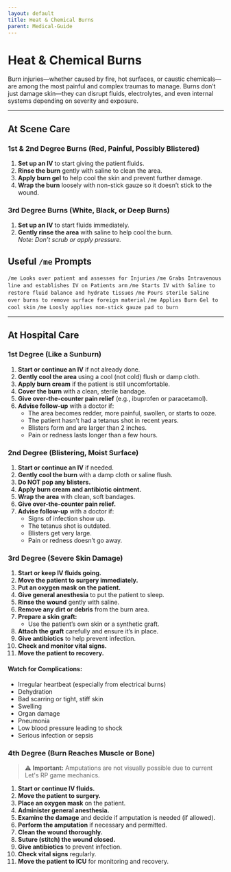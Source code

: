 ```yaml
---
layout: default
title: Heat & Chemical Burns
parent: Medical-Guide
---
```


# Heat & Chemical Burns

Burn injuries—whether caused by fire, hot surfaces, or caustic chemicals—are among the most painful and complex traumas to manage. Burns don’t just damage skin—they can disrupt fluids, electrolytes, and even internal systems depending on severity and exposure.

---

## At Scene Care

### 1st & 2nd Degree Burns (Red, Painful, Possibly Blistered)

1. **Set up an IV** to start giving the patient fluids.
2. **Rinse the burn** gently with saline to clean the area.
3. **Apply burn gel** to help cool the skin and prevent further damage.
4. **Wrap the burn** loosely with non-stick gauze so it doesn’t stick to the wound.

### 3rd Degree Burns (White, Black, or Deep Burns)

1. **Set up an IV** to start fluids immediately.
2. **Gently rinse the area** with saline to help cool the burn.  
   *Note: Don’t scrub or apply pressure.*


## Useful `/me` Prompts

`/me Looks over patient and assesses for Injuries`
`/me Grabs Intravenous line and establishes IV on Patients arm`
`/me Starts IV with Saline to restore fluid balance and hydrate tissues`
`/me Pours sterile Saline over burns to remove surface foreign material`
`/me Applies Burn Gel to cool skin`
`/me Loosly applies non-stick gauze pad to burn`

---

## At Hospital Care

### 1st Degree (Like a Sunburn)

1. **Start or continue an IV** if not already done.
2. **Gently cool the area** using a cool (not cold) flush or damp cloth.
3. **Apply burn cream** if the patient is still uncomfortable.
4. **Cover the burn** with a clean, sterile bandage.
5. **Give over-the-counter pain relief** (e.g., ibuprofen or paracetamol).
6. **Advise follow-up** with a doctor if:
   - The area becomes redder, more painful, swollen, or starts to ooze.
   - The patient hasn’t had a tetanus shot in recent years.
   - Blisters form and are larger than 2 inches.
   - Pain or redness lasts longer than a few hours.


### 2nd Degree (Blistering, Moist Surface)

1. **Start or continue an IV** if needed.
2. **Gently cool the burn** with a damp cloth or saline flush.
3. **Do NOT pop any blisters.**
4. **Apply burn cream and antibiotic ointment.**
5. **Wrap the area** with clean, soft bandages.
6. **Give over-the-counter pain relief.**
7. **Advise follow-up** with a doctor if:
   - Signs of infection show up.
   - The tetanus shot is outdated.
   - Blisters get very large.
   - Pain or redness doesn’t go away.


### 3rd Degree (Severe Skin Damage)

1. **Start or keep IV fluids going.**
2. **Move the patient to surgery immediately.**
3. **Put an oxygen mask on the patient.**
4. **Give general anesthesia** to put the patient to sleep.
5. **Rinse the wound** gently with saline.
6. **Remove any dirt or debris** from the burn area.
7. **Prepare a skin graft:**
   - Use the patient’s own skin or a synthetic graft.
8. **Attach the graft** carefully and ensure it’s in place.
9. **Give antibiotics** to help prevent infection.
10. **Check and monitor vital signs.**
11. **Move the patient to recovery.**

#### Watch for Complications:
- Irregular heartbeat (especially from electrical burns)
- Dehydration
- Bad scarring or tight, stiff skin
- Swelling
- Organ damage
- Pneumonia
- Low blood pressure leading to shock
- Serious infection or sepsis

### 4th Degree (Burn Reaches Muscle or Bone)

> ⚠️ **Important:** Amputations are not visually possible due to current Let's RP game mechanics.

1. **Start or continue IV fluids.**
2. **Move the patient to surgery.**
3. **Place an oxygen mask** on the patient.
4. **Administer general anesthesia.**
5. **Examine the damage** and decide if amputation is needed (if allowed).
6. **Perform the amputation** if necessary and permitted.
7. **Clean the wound thoroughly.**
8. **Suture (stitch) the wound closed.**
9. **Give antibiotics** to prevent infection.
10. **Check vital signs** regularly.
11. **Move the patient to ICU** for monitoring and recovery.
